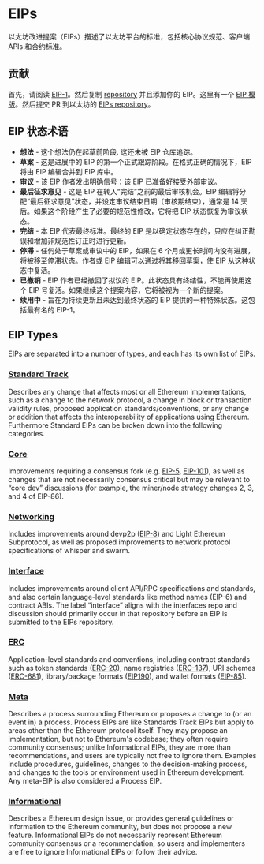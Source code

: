 # EIPs 

以太坊改进提案（EIPs）描述了以太坊平台的标准，包括核心协议规范、客户端 APIs 和合约标准。  

## 贡献

首先，请阅读 [EIP-1](./eip-1.md)。然后复制 [repository](https://github.com/ethereum/EIPs) 并且添加你的 EIP。这里有一个 [EIP 模版](https://github.com/ethereum/EIPs/blob/master/eip-template.md)。然后提交 PR 到以太坊的 [EIPs repository](https://github.com/ethereum/EIPs)。

## EIP 状态术语

- **想法** - 这个想法仍在起草前阶段. 这还未被 EIP 仓库追踪。
- **草案** - 这是进展中的 EIP 的第一个正式跟踪阶段。在格式正确的情况下，EIP 将由 EIP 编辑合并到 EIP 库中。
- **审议** - 该 EIP 作者发出明确信号：该 EIP 已准备好接受外部审议。
- **最后征求意见** - 这是 EIP 在转入“完结”之前的最后审核机会。EIP 编辑将分配“最后征求意见”状态，并设定审议结束日期（审核期结束），通常是 14 天后。如果这个阶段产生了必要的规范性修改，它将把 EIP 状态恢复为审议状态。 
- **完结** - 本 EIP 代表最终标准。最终的 EIP 是以确定状态存在的，只应在纠正勘误和增加非规范性订正时进行更新。
- **停滞** - 任何处于草案或审议中的 EIP，如果在 6 个月或更长时间内没有进展，将被移至停滞状态。作者或 EIP 编辑可以通过将其移回草案，使 EIP 从这种状态中复活。
- **已撤销** - EIP 作者已经撤回了拟议的 EIP。此状态具有终结性，不能再使用这个 EIP 号复活。如果继续这个提案内容，它将被视为一个新的提案。
- **续用中** - 旨在为持续更新且未达到最终状态的 EIP 提供的一种特殊状态。这包括最有名的 EIP-1。

## EIP Types

EIPs are separated into a number of types, and each has its own list of EIPs.

### [Standard Track](./summary/standards-track.md)

Describes any change that affects most or all Ethereum implementations, such as a change to the network protocol, a change in block or transaction validity rules, proposed application standards/conventions, or any change or addition that affects the interoperability of applications using Ethereum. Furthermore Standard EIPs can be broken down into the following categories.

### [Core](./summary/core.md)

Improvements requiring a consensus fork (e.g. [EIP-5](./eip-5.md), [EIP-101](./eip-101.md)), as well as changes that are not necessarily consensus critical but may be relevant to “core dev” discussions (for example, the miner/node strategy changes 2, 3, and 4 of EIP-86).

### [Networking](./summary/networking.md)

Includes improvements around devp2p ([EIP-8](./eip-8.md)) and Light Ethereum Subprotocol, as well as proposed improvements to network protocol specifications of whisper and swarm.

### [Interface](./summary/interface.md)

Includes improvements around client API/RPC specifications and standards, and also certain language-level standards like method names (EIP-6) and contract ABIs. The label “interface” aligns with the interfaces repo and discussion should primarily occur in that repository before an EIP is submitted to the EIPs repository.

### [ERC](./summary/erc.md)

Application-level standards and conventions, including contract standards such as token standards ([ERC-20](./eip-20.md)), name registries ([ERC-137](./eip-137.md)), URI schemes ([ERC-681](./eip-681.md)), library/package formats ([EIP190](./eip-190.md)), and wallet formats ([EIP-85](https://github.com/ethereum/EIPs/issues/85)).

### [Meta](./summary/meta.md)

Describes a process surrounding Ethereum or proposes a change to (or an event in) a process. Process EIPs are like Standards Track EIPs but apply to areas other than the Ethereum protocol itself. They may propose an implementation, but not to Ethereum's codebase; they often require community consensus; unlike Informational EIPs, they are more than recommendations, and users are typically not free to ignore them. Examples include procedures, guidelines, changes to the decision-making process, and changes to the tools or environment used in Ethereum development. Any meta-EIP is also considered a Process EIP.

### [Informational](./summary/informational.md)

Describes a Ethereum design issue, or provides general guidelines or information to the Ethereum community, but does not propose a new feature. Informational EIPs do not necessarily represent Ethereum community consensus or a recommendation, so users and implementers are free to ignore Informational EIPs or follow their advice.
